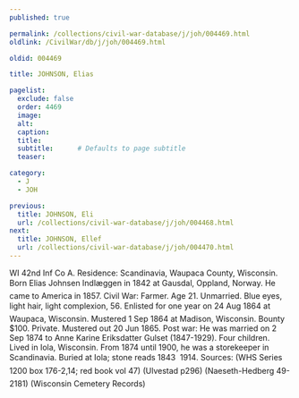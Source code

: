 ```yaml
---
published: true

permalink: /collections/civil-war-database/j/joh/004469.html
oldlink: /CivilWar/db/j/joh/004469.html

oldid: 004469

title: JOHNSON, Elias

pagelist:
  exclude: false
  order: 4469
  image: 
  alt:
  caption:
  title:
  subtitle:      # Defaults to page subtitle
  teaser:

category: 
  - J 
  - JOH

previous:
  title: JOHNSON, Eli
  url: /collections/civil-war-database/j/joh/004468.html  
next:
  title: JOHNSON, Ellef
  url: /collections/civil-war-database/j/joh/004470.html   
---
```

WI 42nd Inf Co A. Residence: Scandinavia, Waupaca County, Wisconsin. Born &#147;Elias Johnsen Indl&aelig;ggen&#148; in 1842 at Gausdal, Oppland, Norway. He came to America in 1857. Civil War: Farmer. Age 21. Unmarried. Blue eyes, light hair, light complexion, 5&#146;6&#148;. Enlisted for one year on 24 Aug 1864 at Waupaca, Wisconsin. Mustered 1 Sep 1864 at Madison, Wisconsin. Bounty $100. Private. Mustered out 20 Jun 1865. Post war: He was married on 2 Sep 1874 to Anne Karine Eriksdatter Gulset (1847-1929). Four children. Lived in Iola, Wisconsin. From 1874 until 1900, he was a storekeeper in Scandinavia. Buried at Iola; stone reads &#147;1843 &#150; 1914&#148;. Sources: (WHS Series 1200 box 176-2,14; red book vol 47) (Ulvestad p296) (Naeseth-Hedberg &#146;49-2181) (Wisconsin Cemetery Records)